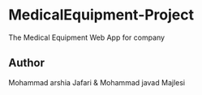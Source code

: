 # MedicalEquipment-Project
The Medical Equipment Web App for company

## Author
Mohammad arshia Jafari & Mohammad javad Majlesi
